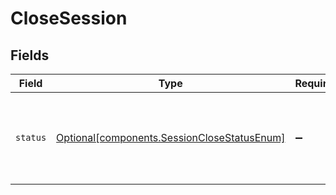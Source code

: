 # CloseSession


## Fields

| Field                                                                                            | Type                                                                                             | Required                                                                                         | Description                                                                                      |
| ------------------------------------------------------------------------------------------------ | ------------------------------------------------------------------------------------------------ | ------------------------------------------------------------------------------------------------ | ------------------------------------------------------------------------------------------------ |
| `status`                                                                                         | [Optional[components.SessionCloseStatusEnum]](../../models/components/sessionclosestatusenum.md) | :heavy_minus_sign:                                                                               | Closes the session and starts the ingestion of the uploaded files.                               |